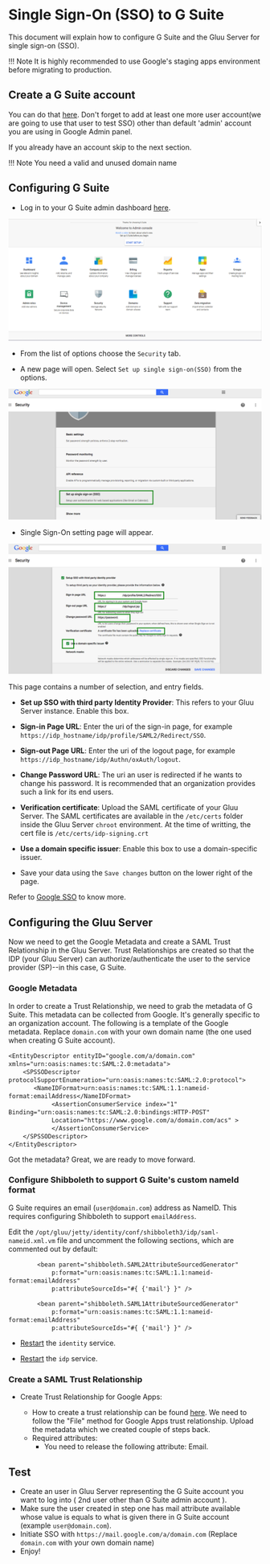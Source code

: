 # Single Sign-On (SSO) to G Suite 

This document will explain how to configure G Suite and the Gluu Server for single sign-on (SSO).

!!! Note
    It is highly recommended to use Google's staging apps environment before migrating to production.
    
## Create a G Suite account

You can do that [here](https://gsuite.google.com/signup/basic/welcome). Don't forget to add at least one more user account(we are going to use that user to test SSO) other than default 'admin' account you are using in Google Admin panel.

If you already have an account skip to the next section.
   
!!! Note
    You need a valid and unused domain name
   
## Configuring G Suite

- Log in to your G Suite admin dashboard [here](https://admin.google.com).

![Image](../../img/integration/admin_console_new.png)

- From the list of options choose the `Security` tab.

- A new page will open. Select `Set up single sign-on(SSO)` from the options.

![Image](../../img/integration/security_setting.png)

- Single Sign-On setting page will appear. 

![Image](../../img/integration/final_setup.png)

  This page contains a number of selection, and entry fields.

   * __Set up SSO with third party Identity Provider__: This refers to your Gluu Server instance. Enable this box.

   * __Sign-in Page URL__: Enter the uri of the sign-in page, for example `https://idp_hostname/idp/profile/SAML2/Redirect/SSO`.

   * __Sign-out Page URL__: Enter the uri of the logout page, for example `https://idp_hostname/idp/Authn/oxAuth/logout`.

   * __Change Password URL__: The uri an user is redirected if he wants to change his password. It is recommended that an organization provides such a link for its end users.

   * __Verification certificate__: Upload the SAML certificate of your Gluu Server. The SAML certificates are available in the `/etc/certs` folder inside the Gluu Server `chroot` environment. At the time of writting, the cert file is `/etc/certs/idp-signing.crt`

   * __Use a domain specific issuer__: Enable this box to use a domain-specific issuer.

   * Save your data using the `Save changes` button on the lower right of the page.

Refer to [Google SSO](https://support.google.com/a/answer/60224?hl=en) to know more.

## Configuring the Gluu Server

Now we need to get the Google Metadata and create a SAML Trust Relationship in the Gluu Server. Trust Relationships are created so that the IDP (your Gluu Server) can authorize/authenticate the user to the service provider (SP)--in this case, G Suite. 

### Google Metadata
In order to create a Trust Relationship, we need to grab the metadata of G Suite. This metadata can be collected from Google. It's generally specific to an organization account. The following is a template of the Google metadata. Replace `domain.com` with your own domain name (the one used when creating G Suite account).

```
<EntityDescriptor entityID="google.com/a/domain.com" xmlns="urn:oasis:names:tc:SAML:2.0:metadata">
    <SPSSODescriptor protocolSupportEnumeration="urn:oasis:names:tc:SAML:2.0:protocol">
       <NameIDFormat>urn:oasis:names:tc:SAML:1.1:nameid-format:emailAddress</NameIDFormat>
            <AssertionConsumerService index="1" Binding="urn:oasis:names:tc:SAML:2.0:bindings:HTTP-POST"
            Location="https://www.google.com/a/domain.com/acs" >
            </AssertionConsumerService>
    </SPSSODescriptor>
</EntityDescriptor>
```

Got the metadata? Great, we are ready to move forward. 

### Configure Shibboleth to support G Suite's custom nameId format

G Suite requires an email (`user@domain.com`) address as NameID. This requires configuring Shibboleth to support `emailAddress`.

Edit the `/opt/gluu/jetty/identity/conf/shibboleth3/idp/saml-nameid.xml.vm` file and uncomment the following sections, which are commented out by default:

```
        <bean parent="shibboleth.SAML2AttributeSourcedGenerator"
            p:format="urn:oasis:names:tc:SAML:1.1:nameid-format:emailAddress"
            p:attributeSourceIds="#{ {'mail'} }" />
```               

```
        <bean parent="shibboleth.SAML1AttributeSourcedGenerator"
            p:format="urn:oasis:names:tc:SAML:1.1:nameid-format:emailAddress"
            p:attributeSourceIds="#{ {'mail'} }" />
```               

- [Restart](../../operation/services.md#restart) the `identity` service.

- [Restart](../../operation/services.md#restart) the `idp` service.
 
### Create a SAML Trust Relationship
- Create Trust Relationship for Google Apps: 

   - How to create a trust relationship can be found [here](../../admin-guide/saml.md#trust-relationship-requirements). We need to follow the "File" method for Google Apps trust relationship. Upload the metadata which we created couple of steps back. 
    - Required attributes: 
       - You need to release the following attribute: Email.
 
## Test 
  
 - Create an user in Gluu Server representing the G Suite account you want to log into ( 2nd user other than G Suite admin account ).       
 - Make sure the user created in step one has mail attribute available whose value is equals to what is given there in G Suite account (example `user@domain.com`). 
 - Initiate SSO with `https://mail.google.com/a/domain.com` (Replace `domain.com` with your own domain name)
 - Enjoy!   
